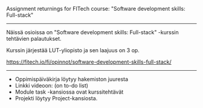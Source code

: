 Assignment returnings for FITech course: "Software development skills: Full-stack"
____

Näissä osioissa on "Software development skills: Full-stack" -kurssin tehtävien palautukset.

Kurssin järjestää LUT-yliopisto ja sen laajuus on 3 op.

https://fitech.io/fi/opinnot/software-development-skills-full-stack/

____
- Oppimispäiväkirja löytyy hakemiston juuresta
- Linkki videoon: (on to-do list)
- Module task -kansiossa ovat kurssitehtävät
- Projekti löytyy Project-kansiosta.